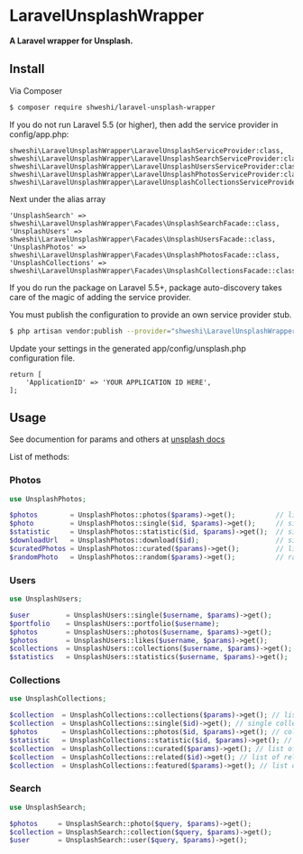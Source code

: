 # LaravelUnsplashWrapper

**A Laravel wrapper for Unsplash.**

## Install

Via Composer

``` bash
$ composer require shweshi/laravel-unsplash-wrapper
```
If you do not run Laravel 5.5 (or higher), then add the service provider in config/app.php:

```
shweshi\LaravelUnsplashWrapper\LaravelUnsplashServiceProvider:class,
shweshi\LaravelUnsplashWrapper\LaravelUnsplashSearchServiceProvider:class,
shweshi\LaravelUnsplashWrapper\LaravelUnsplashUsersServiceProvider:class
shweshi\LaravelUnsplashWrapper\LaravelUnsplashPhotosServiceProvider:class,
shweshi\LaravelUnsplashWrapper\LaravelUnsplashCollectionsServiceProvider:class
```
Next under the alias array

```
'UnsplashSearch' => shweshi\LaravelUnsplashWrapper\Facades\UnsplashSearchFacade::class,
'UnsplashUsers' => shweshi\LaravelUnsplashWrapper\Facades\UnsplashUsersFacade::class,
'UnsplashPhotos' => shweshi\LaravelUnsplashWrapper\Facades\UnsplashPhotosFacade::class,
'UnsplashCollections' => shweshi\LaravelUnsplashWrapper\Facades\UnsplashCollectionsFacade::class
```

If you do run the package on Laravel 5.5+, package auto-discovery takes care of the magic of adding the service provider.

You must publish the configuration to provide an own service provider stub.

``` bash
$ php artisan vendor:publish --provider="shweshi\LaravelUnsplashWrapper\LaravelUnsplashServiceProvider"
```

Update your settings in the generated app/config/unsplash.php configuration file.
```
return [
    'ApplicationID' => 'YOUR APPLICATION ID HERE',
];
```
## Usage
See documention for params and others at [unsplash docs](https://unsplash.com/documentation)

List of methods: 

### Photos

``` php
use UnsplashPhotos;

$photos        = UnsplashPhotos::photos($params)->get();          // list of all photos
$photo         = UnsplashPhotos::single($id, $params)->get();     // single photo
$statistic     = UnsplashPhotos::statistic($id, $params)->get();  // single photo statistics
$downloadUrl   = UnsplashPhotos::download($id);                   // single photo download link
$curatedPhotos = UnsplashPhotos::curated($params)->get();         // list of curated photos
$randomPhoto   = UnsplashPhotos::random($params)->get();          // random photo
```

### Users

``` php
use UnsplashUsers;

$user         = UnsplashUsers::single($username, $params)->get();       // single user
$portfolio    = UnsplashUsers::portfolio($username);                    // single user's portfolio
$photos       = UnsplashUsers::photos($username, $params)->get();       // single user's photos
$photos       = UnsplashUsers::likes($username, $params)->get();        // single user's likes
$collections  = UnsplashUsers::collections($username, $params)->get();  // single user's collections
$statistics   = UnsplashUsers::statistics($username, $params)->get();   // single user's statistics
```

### Collections

``` php
use UnsplashCollections;

$collection  = UnsplashCollections::collections($params)->get(); // list of all collections
$collection  = UnsplashCollections::single($id)->get(); // single collections
$photos      = UnsplashCollections::photos($id, $params)->get(); // collection photos
$statistic   = UnsplashCollections::statistic($id, $params)->get(); // single collections statistics
$collection  = UnsplashCollections::curated($params)->get(); // list of curated collections
$collection  = UnsplashCollections::related($id)->get(); // list of related collections
$collection  = UnsplashCollections::featured($params)->get(); // list of featured collections
```

### Search

``` php
use UnsplashSearch;

$photos     = UnsplashSearch::photo($query, $params)->get();
$collection = UnsplashSearch::collection($query, $params)->get();
$user       = UnsplashSearch::user($query, $params)->get();
```